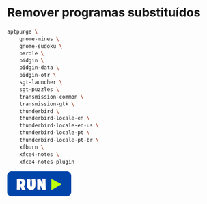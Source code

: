 # Remover programas substituídos
```bash
aptpurge \
    gnome-mines \
    gnome-sudoku \
    parole \
    pidgin \
    pidgin-data \
    pidgin-otr \
    sgt-launcher \
    sgt-puzzles \
    transmission-common \
    transmission-gtk \
    thunderbird \
    thunderbird-locale-en \
    thunderbird-locale-en-us \
    thunderbird-locale-pt \
    thunderbird-locale-pt-br \
    xfburn \
    xfce4-notes \
    xfce4-notes-plugin
```
[![bashrun](../images/bashrun.png)](br:uninstall-duplicity)
